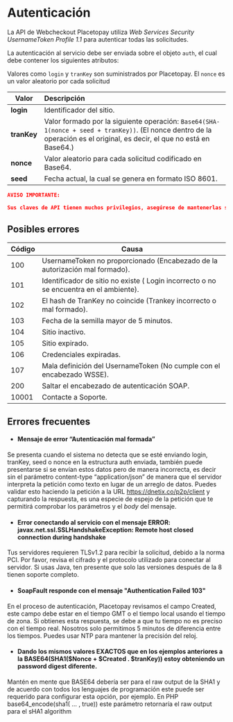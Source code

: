 # Autenticación

La API de Webcheckout Placetopay utiliza *Web Services Security
UsernameToken Profile 1.1* para autenticar todas las solicitudes.

La autenticación al servicio debe ser enviada sobre el objeto `auth`, el cual debe contener los siguientes atributos:

Valores como `login` y `tranKey` son suministrados por Placetopay.
El `nonce` es un valor aleatorio por cada solicitud

| Valor       | Descripción                                                                                                                                                              |
|-------------|:-------------------------------------------------------------------------------------------------------------------------------------------------------------------------|
| **login**   | Identificador del sitio.                                                                                                                                                 |
| **tranKey** | Valor formado por la siguiente operación: `Base64(SHA-1(nonce + seed + tranKey))`. (El nonce dentro de la operación es el original, es decir, el que no está en Base64.) |
| **nonce**   | Valor aleatorio para cada solicitud codificado en Base64.                                                                                                                |
| **seed**    | Fecha actual, la cual se genera en formato ISO 8601.                                                                                                                     |


```json
AVISO IMPORTANTE:

Sus claves de API tienen muchos privilegios, asegúrese de mantenerlas seguras. No comparta sus claves secretas de API en áreas de acceso público como GitHub, código del lado del cliente, etc.
```

## Posibles errores


Código | Causa
---------|----------
 100 | UsernameToken no proporcionado (Encabezado de la autorización mal formado).
 101 | Identificador de sitio no existe ( Login incorrecto o no se encuentra en el ambiente).
 102 | 	El hash de TranKey no coincide (Trankey incorrecto o mal formado).
 103 | Fecha de la semilla mayor de 5 minutos.
 104 | Sitio inactivo.
 105| Sitio expirado.
 106 | Credenciales expiradas.
 107| Mala definición del UsernameToken (No cumple con el encabezado WSSE).
 200| Saltar el encabezado de autenticación SOAP.
 10001| Contacte a Soporte.

## Errores frecuentes

- #### **Mensaje de error “Autenticación mal formada”**

Se presenta cuando el sistema no detecta que se esté enviando login, tranKey, seed o nonce en la estructura auth enviada, también puede presentarse si se envían estos datos pero de manera incorrecta, es decir sin el parámetro content-type “application/json” de manera que el servidor interpreta la petición como texto en lugar de un arreglo de datos. Puedes validar esto haciendo la petición a la URL https://dnetix.co/p2p/client y capturando la respuesta, es una especie de espejo de la petición que te permitirá comprobar los parámetros y el *body* del mensaje.

- #### **Error conectando al servicio con el mensaje ERROR: javax.net.ssl.SSLHandshakeException: Remote host closed connection during handshake**

Tus servidores requieren TLSv1.2 para recibir la solicitud, debido a la norma PCI. Por favor, revisa el cifrado y el protocolo utilizado para conectar al servidor. Si usas Java, ten presente que solo las versiones después de la 8 tienen soporte completo.

- #### **SoapFault responde con el mensaje "Authentication Failed 103"**

En el proceso de autenticación, Placetopay revisamos el campo Created, este campo debe estar en el tiempo GMT o el tiempo local usando el tiempo de zona. Si obtienes esta respuesta, se debe a que tu tiempo no es preciso con el tiempo real. Nosotros solo permitimos 5 minutos de diferencia entre los tiempos. Puedes usar NTP para mantener la precisión del reloj.

- #### **Dando los mismos valores EXACTOS que en los ejemplos anteriores a la BASE64(SHA1($Nonce + $Created . $tranKey)) estoy obteniendo un password digest diferente.**

Mantén en mente que BASE64 debería ser para el raw output de la SHA1 y de acuerdo con todos los lenguajes de programación este puede ser requerido para configurar esta opción, por ejemplo. En PHP base64_encode(sha1( … , true)) este parámetro retornaría el raw output para el sHA1 algorithm

